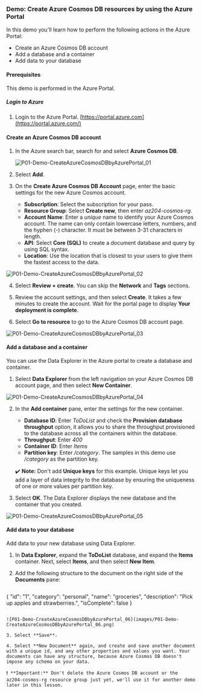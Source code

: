 ### Demo: Create Azure Cosmos DB resources by using the Azure Portal

In this demo you'll learn how to perform the following actions in the Azure Portal:

- Create an Azure Cosmos DB account
- Add a database and a container
- Add data to your database

#### Prerequisites

This demo is performed in the Azure Portal.

##### Login to Azure

1. Login to the Azure Portal. [https://portal.azure.com](https://portal.azure.com/)

#### Create an Azure Cosmos DB account

1. In the Azure search bar, search for and select **Azure Cosmos DB**.

   ![P01-Demo-CreateAzureCosmosDBbyAzurePortal_01](images/P01-Demo-CreateAzureCosmosDBbyAzurePortal_01.png)

2. Select **Add**.

3. On the **Create Azure Cosmos DB Account** page, enter the basic settings for the new Azure Cosmos account.

   - **Subscription**: Select the subscription for your pass.
   - **Resource Group**: Select **Create new**, then enter *az204-cosmos-rg*.
   - **Account Name**: Enter a *unique* name to identify your Azure Cosmos account. The name can only contain lowercase letters, numbers, and the hyphen (-) character. It must be between 3-31 characters in length.
   - **API**: Select **Core (SQL)** to create a document database and query by using SQL syntax.
   - **Location**: Use the location that is closest to your users to give them the fastest access to the data.

![P01-Demo-CreateAzureCosmosDBbyAzurePortal_02](images/P01-Demo-CreateAzureCosmosDBbyAzurePortal_02.png)

4. Select **Review + create**. You can skip the **Network** and **Tags** sections.

5. Review the account settings, and then select **Create**. It takes a few minutes to create the account. Wait for the portal page to display **Your deployment is complete**.

6. Select **Go to resource** to go to the Azure Cosmos DB account page.

![P01-Demo-CreateAzureCosmosDBbyAzurePortal_03](images/P01-Demo-CreateAzureCosmosDBbyAzurePortal_03.png)

#### Add a database and a container

You can use the Data Explorer in the Azure portal to create a database and container.

1. Select **Data Explorer** from the left navigation on your Azure Cosmos DB account page, and then select **New Container**.

![P01-Demo-CreateAzureCosmosDBbyAzurePortal_04](images/P01-Demo-CreateAzureCosmosDBbyAzurePortal_04.png)

2. In the **Add container** pane, enter the settings for the new container.

   - **Database ID**: Enter *ToDoList* and check the **Provision database throughput** option, it allows you to share the throughput provisioned to the database across all the containers within the database.
   - **Throughput**: Enter *400*
   - **Container ID**: Enter *Items*
   - **Partition key**: Enter */category*. The samples in this demo use */category* as the partition key.

   ✔️ **Note:** Don't add **Unique keys** for this example. Unique keys let you add a layer of data integrity to the database by ensuring the uniqueness of one or more values per partition key.

3. Select **OK**. The Data Explorer displays the new database and the container that you created.

![P01-Demo-CreateAzureCosmosDBbyAzurePortal_05](images/P01-Demo-CreateAzureCosmosDBbyAzurePortal_05.png)

#### Add data to your database

Add data to your new database using Data Explorer.

1. In **Data Explorer**, expand the **ToDoList** database, and expand the **Items** container. Next, select **Items**, and then select **New Item**.

2. Add the following structure to the document on the right side of the **Documents** pane:

   ```
{
       "id": "1",
       "category": "personal",
       "name": "groceries",
       "description": "Pick up apples and strawberries.",
       "isComplete": false
   }
   ```
   
   ![P01-Demo-CreateAzureCosmosDBbyAzurePortal_06](images/P01-Demo-CreateAzureCosmosDBbyAzurePortal_06.png)

3. Select **Save**.

4. Select **New Document** again, and create and save another document with a unique id, and any other properties and values you want. Your documents can have any structure, because Azure Cosmos DB doesn't impose any schema on your data.

❗️ **Important:** Don't delete the Azure Cosmos DB account or the az204-cosmos-rg resource group just yet, we'll use it for another demo later in this lesson.